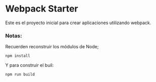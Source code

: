 # Webpack Starter

Este es el proyecto inicial para crear aplicaciones utilizando webpack.

### Notas:
Recuerden reconstruir los módulos de Node;
```
npm install
```

Y para construir el buil:
```
npm run build
```
